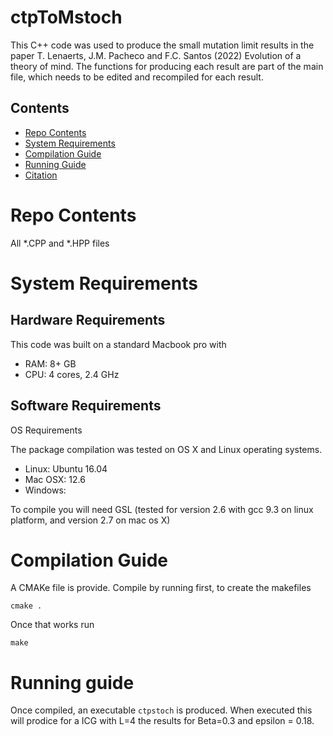 # ctpToMstoch
This C++ code was used to produce the small mutation limit results in the paper T. Lenaerts, J.M. Pacheco and F.C. Santos (2022) Evolution of a theory of mind. 
The functions for producing each result are part of the main file, which needs to be edited and recompiled for each result.

## Contents

- [Repo Contents](#repo-contents)
- [System Requirements](#system-requirements)
- [Compilation Guide](#compilation-guide)
- [Running Guide](#running-guide)
- [Citation](#citation)
# Repo Contents

All *.CPP and *.HPP files 

# System Requirements

## Hardware Requirements

This code was built on a standard Macbook pro with 

- RAM: 8+ GB
- CPU: 4 cores, 2.4 GHz

## Software Requirements

OS Requirements

The package compilation was tested on OS X and Linux operating systems. 
- Linux: Ubuntu 16.04
- Mac OSX: 12.6 
- Windows:

To compile you will need
GSL (tested for version 2.6 with gcc 9.3 on linux platform, and version 2.7 on mac os X) 

# Compilation Guide
A CMAKe file is provide.
Compile by running first, to create the makefiles 
```
cmake .
```
Once that works run 
```
make
```

# Running guide
Once compiled, an executable `ctpstoch` is produced. When executed this will prodice for a ICG with L=4 the results for Beta=0.3 and epsilon = 0.18.


